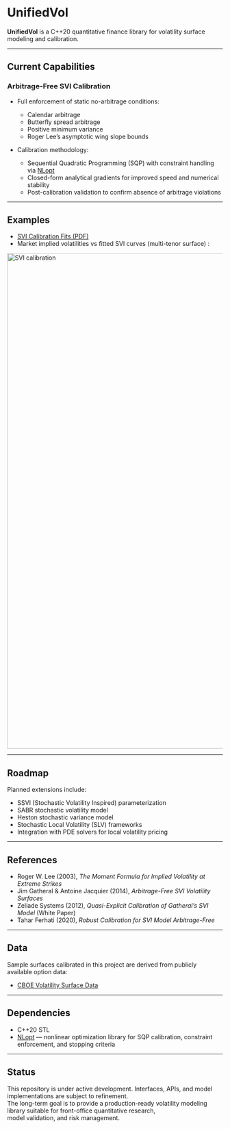 # UnifiedVol  

**UnifiedVol** is a C++20 quantitative finance library for volatility surface modeling and calibration.  

---

## Current Capabilities  

### Arbitrage-Free SVI Calibration  
- Full enforcement of static no-arbitrage conditions:  
  - Calendar arbitrage  
  - Butterfly spread arbitrage  
  - Positive minimum variance  
  - Roger Lee’s asymptotic wing slope bounds  

- Calibration methodology:  
  - Sequential Quadratic Programming (SQP) with constraint handling via [NLopt](https://nlopt.readthedocs.io/)  
  - Closed-form analytical gradients for improved speed and numerical stability  
  - Post-calibration validation to confirm absence of arbitrage violations  

---

## Examples

- [SVI Calibration Fits (PDF)](docs/SVI_calibration_fits.pdf)  
- Market implied volatilities vs fitted SVI curves (multi-tenor surface)  :

<img width="1867" height="1157" alt="SVI calibration" src="https://github.com/user-attachments/assets/ed85c8bf-f065-494e-b6ba-d7b19175c5f2" />


---

## Roadmap  

Planned extensions include:  
- SSVI (Stochastic Volatility Inspired) parameterization  
- SABR stochastic volatility model  
- Heston stochastic variance model  
- Stochastic Local Volatility (SLV) frameworks  
- Integration with PDE solvers for local volatility pricing  

---

## References  

- Roger W. Lee (2003), *The Moment Formula for Implied Volatility at Extreme Strikes*  
- Jim Gatheral & Antoine Jacquier (2014), *Arbitrage-Free SVI Volatility Surfaces*  
- Zeliade Systems (2012), *Quasi-Explicit Calibration of Gatheral’s SVI Model* (White Paper)  
- Tahar Ferhati (2020), *Robust Calibration for SVI Model Arbitrage-Free*  

---

## Data  

Sample surfaces calibrated in this project are derived from publicly available option data:  

- [CBOE Volatility Surface Data](https://datashop.cboe.com/volatility-surfaces)  

---

## Dependencies  

- C++20 STL  
- [NLopt](https://nlopt.readthedocs.io/) — nonlinear optimization library for SQP calibration, constraint enforcement, and stopping criteria  

---

## Status  

This repository is under active development. Interfaces, APIs, and model implementations are subject to refinement.  
The long-term goal is to provide a production-ready volatility modeling library suitable for front-office quantitative research,  
model validation, and risk management. 
